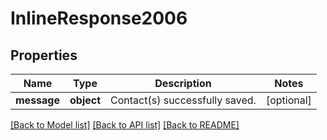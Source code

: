 # InlineResponse2006

## Properties
Name | Type | Description | Notes
------------ | ------------- | ------------- | -------------
**message** | **object** | Contact(s) successfully saved. | [optional] 

[[Back to Model list]](../README.md#documentation-for-models) [[Back to API list]](../README.md#documentation-for-api-endpoints) [[Back to README]](../README.md)

